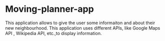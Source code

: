 # Moving-planner-app
This application allows to give the user some informaiton and about their new neighbourhood. This application uses different APIs,
like Google Maps API , Wikipedia API, etc.,to display information.
